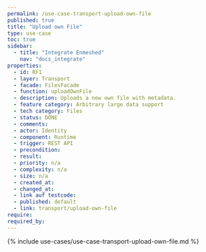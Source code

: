 ```yaml
---
permalink: /use-case-transport-upload-own-file
published: true
title: "Upload own File"
type: use-case
toc: true
sidebar:
  - title: "Integrate Enmeshed"
    nav: "docs_integrate"
properties:
  - id: RF1
  - layer: Transport
  - facade: FilesFacade
  - function: uploadOwnFile
  - description: Uploads a new own file with metadata.
  - feature category: Arbitrary large data support
  - tech category: Files
  - status: DONE
  - comments:
  - actor: Identity
  - component: Runtime
  - trigger: REST API
  - precondition:
  - result:
  - priority: n/a
  - complexity: n/a
  - size: n/a
  - created_at:
  - changed_at:
  - link auf testcode:
  - published: default
  - link: transport/upload-own-file
require:
required_by:
---
```


{% include use-cases/use-case-transport-upload-own-file.md %}
